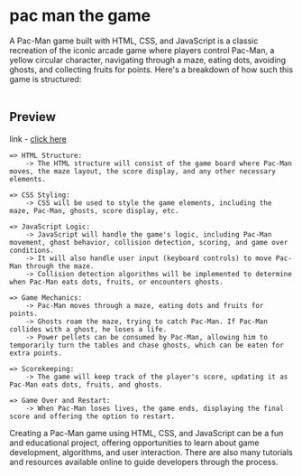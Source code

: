 # pac man the game

A Pac-Man game built with HTML, CSS, and JavaScript is a classic recreation of the iconic arcade game where players control Pac-Man, a yellow circular character, navigating through a maze, eating dots, avoiding ghosts, and collecting fruits for points. Here's a breakdown of how such this game is structured:<br><br>

## Preview

link - [click here](https://pac-man-game-subhendu.netlify.app/)

    => HTML Structure:
        -> The HTML structure will consist of the game board where Pac-Man moves, the maze layout, the score display, and any other necessary elements.

    => CSS Styling:
        -> CSS will be used to style the game elements, including the maze, Pac-Man, ghosts, score display, etc.

    => JavaScript Logic:
        -> JavaScript will handle the game's logic, including Pac-Man movement, ghost behavior, collision detection, scoring, and game over conditions.
        -> It will also handle user input (keyboard controls) to move Pac-Man through the maze.
        -> Collision detection algorithms will be implemented to determine when Pac-Man eats dots, fruits, or encounters ghosts.

    => Game Mechanics:
        -> Pac-Man moves through a maze, eating dots and fruits for points.
        -> Ghosts roam the maze, trying to catch Pac-Man. If Pac-Man collides with a ghost, he loses a life.
        -> Power pellets can be consumed by Pac-Man, allowing him to temporarily turn the tables and chase ghosts, which can be eaten for extra points.

    => Scorekeeping:
        -> The game will keep track of the player's score, updating it as Pac-Man eats dots, fruits, and ghosts.

    => Game Over and Restart:
        -> When Pac-Man loses lives, the game ends, displaying the final score and offering the option to restart.

Creating a Pac-Man game using HTML, CSS, and JavaScript can be a fun and educational project, offering opportunities to learn about game development, algorithms, and user interaction. There are also many tutorials and resources available online to guide developers through the process.
